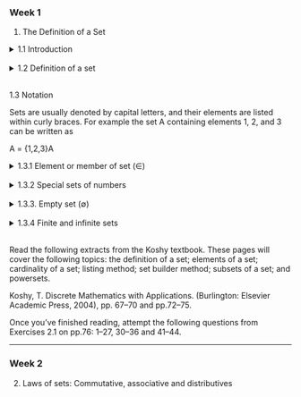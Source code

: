 ### Week 1

1. The Definition of a Set

<details>
    <summary>1.1 Introduction</summary>

<br/>

A set is a fundamental concept in mathematics and computer science. It’s a collection of distinct objects, considered as an object in its own right. Sets are used to group related items together and to perform operations on these groups

</details>

<br/>

<details>
     <summary>1.2 Definition of a set</summary>

<br/>

Definition 1. A set is a collection of objects. The objects in a set are called its elements or members. The elements in a set can be any types of objects, including sets! The members of a set do not even have to be of the same type. For example, although it may not have any meaningful application, a set can consist of numbers and names.

Definition 2. A set is an unordered collection of distinct elements.
For example: The set of primary colours can be written as {red, blue, yellow}
Elements of a set are also called members.

</details>

<br/>

1.3 Notation

Sets are usually denoted by capital letters, and their elements are listed within curly braces. For example the set A containing elements 1, 2, and 3 can be written as

A = {1,2,3}A

<details>
     <summary>1.3.1 Element or member of set (∈)</summary>

<br/>

The symbol ∈ denotes membership. If a is an element of a set A, we write a ∈ A

For example:

The set

A = {1,2,3} is a set containing the elements 1, 2 and 3.

We write:

1 ∈ A means 1 is an element of A

2 ∈ A means 2 is an element of A

3 ∈ A means 3 is an element of A

We refer to not a member of a set using the symbol ∉. If a is not an element of a set A, we write a ∉ A

For example: let A be a set with A = {1,2,3}.
Clearly 4 is not an element of A. We write 4 ∉ A.

</details>

<br/>

<details>
     <summary>1.3.2 Special sets of numbers</summary>

We designate these notations for some special sets of numbers:

N = the set of natural numbers (positive integers)

Z = the set of integers

Q = the set of rational numbers

R = the set of real numbers

<br/>

</details>

<br/>

<details>
     <summary>1.3.3. Empty set (∅)</summary>

The empty set, also known as the `null set`, is a fundamental concept in set theory and mathematics.
It is the set that contains no elements.

`Definition 3`. The empty set is a set with no elements. It is denoted by ∅ or {}.

In mathematical notation ∅ = {}

<br/>

</details>

<br/>

<details>
     <summary>1.3.4 Finite and infinite sets</summary>

`Finite set`: A set with a limited number of elements.

Example: {2,4,6}

Infinite set: A set with an unlimited number of elements.

Example: The set of natural numbers N = {1,2,3,…}

</details>

<br/>

Read the following extracts from the Koshy textbook. These pages will cover the following topics: the definition of a set; elements of a set; cardinality of a set; listing method; set builder method; subsets of a set; and powersets.

Koshy, T. Discrete Mathematics with Applications. (Burlington: Elsevier Academic Press, 2004),
pp. 67–70 and pp.72–75.

Once you’ve finished reading, attempt the following questions from Exercises 2.1 on pp.76: 1–27, 30–36 and 41–44.

---

### Week 2

2. Laws of sets: Commutative, associative and distributives
